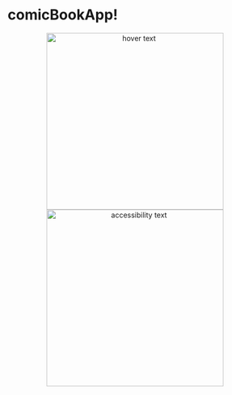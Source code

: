 # comicBookApp!


<p align="center">
  <img src="landscape1" width="350" title="hover text">
  <img src="landscape" width="350" alt="accessibility text">
</p>

